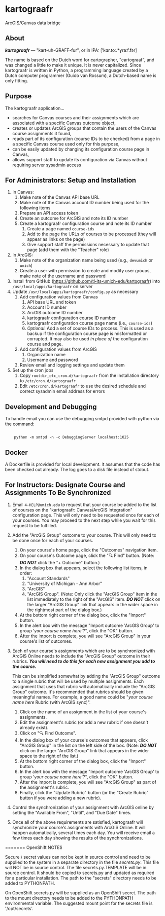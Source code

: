 # kartograafr
ArcGIS/Canvas data bridge

## About
**_kartograafr_** — "kart-uh-GRAFF-fur", or in IPA: ['kɑr.toː.*ɣraːf.fər]

The name is based on the Dutch word for cartographer, "cartograaf", and was changed a little to make it unique.  It is never capitalized.  Since kartograafr is written in Python, a programming language created by a Dutch computer programmer (Guido van Rossum), a Dutch-based name is only fitting.

## Purpose
The kartograafr application...

* searches for Canvas courses and their assignments which are associated with a specific Canvas outcome object,
* creates or updates ArcGIS groups that contain the users of the Canvas course assignments it found,
* reads part of its configuration (course IDs to be checked) from a page in a specific Canvas course used only for this purpose, 
* can be easily updated by changing its configuration course page in Canvas,
* allows support staff to update its configuration via Canvas without requiring server sysadmin access
 
 
## For Administrators: Setup and Installation

1. In Canvas:
    1. Make note of the Canvas API base URL
    1. Make note of the Canvas account ID number being used for the following items
    1. Prepare an API access token
    1. Create an outcome for ArcGIS and note its ID number
    1. Create a kartograafr configuration course and note its ID number
        1. Create a page named `course-ids`
        1. Add to the page the URLs of courses to be processed (they will appear as links on the page)
        1. Give support staff the permissions necessary to update that page (add them with the "Teacher" role)
1. In ArcGIS:
    1. Make note of the organization name being used (e.g., `devumich` or `umich`)
    1. Create a user with permission to create and modify user groups, make note of the username and password
1. Install from GitHub (https://github.com/tl-its-umich-edu/kartograafr) into `/usr/local/apps/kartograafr` on server
1. Update `/usr/local/apps/kartograafr/config.py` as necessary
    1. Add configuration values from Canvas
        1. API base URL and token
        1. Account ID number
        1. ArcGIS outcome ID number
        1. kartograafr configuration course ID number
        1. kartograafr configuration course page name (i.e., `course-ids`)
        1. *Optional*: Add a set of course IDs to process.  This is used as a backup if the configuration course page is misformatted or corrupted.  It may also be used *in place of* the configuration course and page.
    1. Add configuration values from ArcGIS
        1. Organization name
        1. Username and password
    1. Review email and logging settings and update them        
1. Set up the cron jobs
    1. Copy `rootdir_etc_cron.d/kartograafr` from the installation directory to `/etc/cron.d/kartograafr`
    1. Edit `/etc/cron.d/kartograafr` to use the desired schedule and correct sysadmin email address for errors
    
    
## Development and Debugging
  To handle email you can use the debugging smtpd provided with python via the command:
  
<code>
    python -m smtpd -n -c DebuggingServer localhost:1025
</code>

## Docker
A Dockerfile is provided for local development. It assumes that the
code has been checked out already.  The log goes to a
disk file instead of stdout.

## For Instructors: Designate Course and Assignments To Be Synchronized

1. Email `4-HELP@umich.edu` to request that your course be added to the list of courses on the "kartograafr: Canvas/ArcGIS Integration" configuration page.  This will only need to be requested once for each of your courses.  You may proceed to the next step while you wait for this request to be fulfilled.
1. Add the "ArcGIS Group" outcome to your course.  This will only need to be done once for each of your courses.
    1. On your course's home page, click the "Outcomes" navigation item.
    1. On your course's Outcome page, click the "🔍 Find" button.  (Note: **_DO NOT_** click the "+ Outcome" button.)
    1. In the dialog box that appears, select the following list items, in order:
        1. "Account Standards"
        1. "University of Michigan - Ann Arbor"
        1. "ArcGIS"
        1. "ArcGIS Group".  (Note: Only click the "ArcGIS Group" item in the list immediately to the right of the "ArcGIS" item.  **_DO NOT_** click on the larger "ArcGIS Group" link that appears in the wider space in the rightmost part of the dialog box.)
    1. At the bottom right corner of the dialog box, click the "Import" button.
    1. In the alert box with the message "Import outcome 'ArcGIS Group' to group '_your course name here_'?", click the "OK" button.
    1. After the import is complete, you will see "ArcGIS Group" in your course's list of outcomes.
1. Each of your course's assignments which are to be synchronized with ArcGIS Online needs to include the "ArcGIS Group" outcome in their rubrics.  **_You will need to do this for each new assignment you add to the course._**  
    
    This can be simplified somewhat by adding the "ArcGIS Group" outcome to a single rubric that will be used by multiple assignments.  Each assignment that uses that rubric will automatically include the "ArcGIS Group" outcome.  It's recommended that rubrics should be given meaningful names.  For example, a good name could be "_your course name here_ Rubric (with ArcGIS sync)".
    1. Click on the name of an assignment in the list of your course's assignments.
    1. Edit the assignment's rubric (or add a new rubric if one doesn't already exist).
    1. Click on "🔍 Find Outcome".
    1. In the dialog box of your course's outcomes that appears, click "ArcGIS Group" in the list on the left side of the box.  (Note: **_DO NOT_** click on the larger "ArcGIS Group" link that appears in the wider space to the right of the list.)
    1. At the bottom right corner of the dialog box, click the "Import" button.
    1. In the alert box with the message "Import outcome 'ArcGIS Group' to group '_your course name here_'?", click the "OK" button.
    1. After the import is complete, you will see "ArcGIS Group" as part of the assignment's rubric.
    1. Finally, click the "Update Rubric" button (or the "Create Rubric" button if you were adding a new rubric).
1. Control the synchronization of your assignment with ArcGIS online by setting the "Available From", "Until", and "Due Date" times.
1. Once all of the above requirements are satisfied, kartograafr will synchronize your course's assignments with ArcGIS Online.  It will happen automatically, several times each day.  You will receive email a few times each day showing the results of the synchronizations.

======= OpenShift NOTES

Secure / secret values can not be kept in source control and need to
be supplied to the system in a separate directory in the file
*secrets.py*.  This file will NOT be in source control.  The file
secrets.py.TEMPLATE will be in source control.  It should be copied to
secrets.py and updated as required for a particular installation.  The
path to the "secrets" directory needs to be added to PYTHONPATH.

On OpenShift secrets.py will be supplied as an OpenShift secret.  The
path to the mount directory needs to be added to the PYTHONPATH
environmental variable.  The suggested mount point for the secrets
file is '/opt/secrets'.
